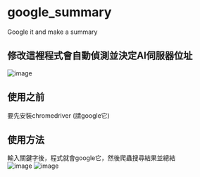 # google_summary
Google it and make a summary

## 修改這裡程式會自動偵測並決定AI伺服器位址
![image](https://github.com/user-attachments/assets/5b9214b7-ad0c-43cd-a944-c5571b8119db)

## 使用之前
要先安裝chromedriver (請google它)

## 使用方法
輸入關鍵字後，程式就會google它，然後爬蟲搜尋結果並總結  
![image](https://github.com/user-attachments/assets/419d58e7-fe37-4a5e-831b-c1908cda69e7)
![image](https://github.com/user-attachments/assets/0b7c654a-a5e7-4060-a777-19f97ace2486)
